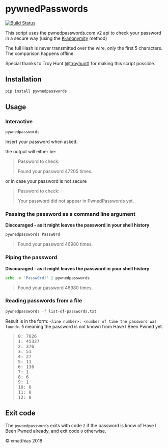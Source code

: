 # pywnedPasswords

[![Build Status](https://travis-ci.org/xmatthias/pywnedpasswords.svg?branch=master)](https://travis-ci.org/xmatthias/pywnedpasswords)

This script uses the pwnedpasswords.com v2 api to check your password in
a secure way (using the [K-anonymity](https://en.wikipedia.org/wiki/K-anonymity) method)

The full Hash is never transmitted over the wire, only the first 5 characters.
The comparison happens offline.

Special thanks to Troy Hunt ([@troyhunt](https://twitter.com/troyhunt)) for making this script possible.

## Installation

``` bash
pip install pywnedpasswords
```

## Usage

### Interactive 

``` bash
pywnedpasswords
```

Insert your password when asked.

the output will either be:

> Password to check:
> 
> Found your password 47205 times.

or in case your password is not secure

> Password to check:
> 
> Your password did not appear in PwnedPasswords yet.


### Passing the password as a command line argument

**Discouraged - as it might leaves the password in your shell history**

``` bash
pywnedpasswords Passw0rd
```

> Found your password 46980 times.


### Piping the password 

**Discouraged - as it might leaves the password in your shell history**

``` bash
echo -n 'Passw0rd!' | pywnedpasswords 
```

> Found your password 46980 times.

### Reading passwords from a file 


``` bash
pywnedpasswords -f list-of-passwords.txt
```

Result is in the form: `<line number>: <number of time the password was found>`. `0` meaning the password is not known from Have I Been Pwned yet.

> <pre>
> 0: 7026
> 1: 45337
> 2: 376
> 3: 51
> 4: 27
> 5: 11
> 6: 136
> 7: 1
> 8: 6
> 9: 1
> 10: 0
> 11: 0
> 12: 0
> </pre>



## Exit code

The `pywnedpasswords` exits with code `2` if the password is know of Have I Been Pwned already, and exit code `0` otherwise.

© xmatthias 2018
